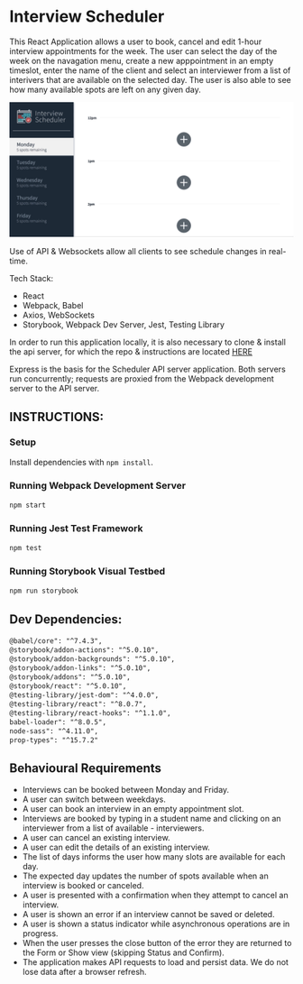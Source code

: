 # Interview Scheduler

This React Application allows a user to book, cancel and edit 1-hour interview appointments for the week. The user can select the day of the week on the navagation menu, create a new apppointment in an empty timeslot, enter the name of the client and select an interviewer from a list of interivers that are available on the selected day. The user is also able to see how many available spots are left on any given day.

![Creating a new Appointment](https://github.com/declan-wu/scheduler/blob/master/public/images/527d7057-e5bb-4c51-82f9-784be7017d7b.gif)

Use of API & Websockets allow all clients to see schedule changes in real-time.

Tech Stack:

- React
- Webpack, Babel
- Axios, WebSockets
- Storybook, Webpack Dev Server, Jest, Testing Library

In order to run this application locally, it is also necessary to clone & install the api server, for which the repo & instructions are located [HERE](https://github.com/declan-wu/scheduler-api)

Express is the basis for the Scheduler API server application. Both servers run concurrently; requests are proxied from the Webpack development server to the API server.

## INSTRUCTIONS:

### Setup

Install dependencies with `npm install`.

### Running Webpack Development Server

```sh
npm start
```

### Running Jest Test Framework

```sh
npm test
```

### Running Storybook Visual Testbed

```sh
npm run storybook
```


## Dev Dependencies:

    @babel/core": "^7.4.3",
    @storybook/addon-actions": "^5.0.10",
    @storybook/addon-backgrounds": "^5.0.10",
    @storybook/addon-links": "^5.0.10",
    @storybook/addons": "^5.0.10",
    @storybook/react": "^5.0.10",
    @testing-library/jest-dom": "^4.0.0",
    @testing-library/react": "^8.0.7",
    @testing-library/react-hooks": "^1.1.0",
    babel-loader": "^8.0.5",
    node-sass": "^4.11.0",
    prop-types": "^15.7.2"

## Behavioural Requirements
- Interviews can be booked between Monday and Friday.
- A user can switch between weekdays.
- A user can book an interview in an empty appointment slot.
- Interviews are booked by typing in a student name and clicking on an interviewer from a list of available - interviewers.
- A user can cancel an existing interview.
- A user can edit the details of an existing interview.
- The list of days informs the user how many slots are available for each day.
- The expected day updates the number of spots available when an interview is booked or canceled.
- A user is presented with a confirmation when they attempt to cancel an interview.
- A user is shown an error if an interview cannot be saved or deleted.
- A user is shown a status indicator while asynchronous operations are in progress.
- When the user presses the close button of the error they are returned to the Form or Show view (skipping Status and Confirm).
- The application makes API requests to load and persist data. We do not lose data after a browser refresh.